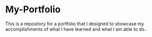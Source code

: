 # My-Portfolio
This is a repository for a portfolio that I designed to showcase my accomplishments of what I have learned and what I am able to do..
